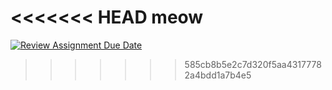 <<<<<<< HEAD
meow
=======
[![Review Assignment Due Date](https://classroom.github.com/assets/deadline-readme-button-22041afd0340ce965d47ae6ef1cefeee28c7c493a6346c4f15d667ab976d596c.svg)](https://classroom.github.com/a/SMMHEUvt)
>>>>>>> 585cb8b5e2c7d320f5aa43177782a4bdd1a7b4e5
